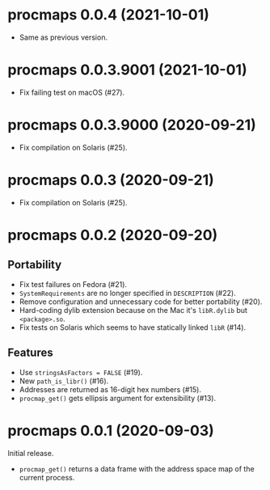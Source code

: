 <!-- NEWS.md is maintained by https://cynkra.github.io/fledge, do not edit -->

# procmaps 0.0.4 (2021-10-01)

- Same as previous version.


# procmaps 0.0.3.9001 (2021-10-01)

- Fix failing test on macOS (#27).


# procmaps 0.0.3.9000 (2020-09-21)

- Fix compilation on Solaris (#25).


# procmaps 0.0.3 (2020-09-21)

- Fix compilation on Solaris (#25).


# procmaps 0.0.2 (2020-09-20)

## Portability

- Fix test failures on Fedora (#21).
- `SystemRequirements` are no longer specified in `DESCRIPTION` (#22).
- Remove configuration and unnecessary code for better portability (#20).
- Hard-coding dylib extension because on the Mac it's `libR.dylib` but `<package>.so`.
- Fix tests on Solaris which seems to have statically linked `libR` (#14).

## Features

- Use `stringsAsFactors = FALSE` (#19).
- New `path_is_libr()` (#16).
- Addresses are returned as 16-digit hex numbers (#15).
- `procmap_get()` gets ellipsis argument for extensibility (#13).


# procmaps 0.0.1 (2020-09-03)

Initial release.

- `procmap_get()` returns a data frame with the address space map of the current process.
